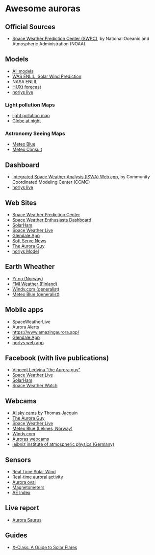 # Awesome auroras

## Official Sources

- [Space Weather Prediction Center (SWPC)](https://www.swpc.noaa.gov/), by National Oceanic and Atmospheric Administration (NOAA)

## Models

- [All models](https://ccmc.gsfc.nasa.gov/models/?statuses=Production&statuses=Result+Only)
- [WAS ENLIL, Solar Wind Prediction](https://www.swpc.noaa.gov/products/wsa-enlil-solar-wind-prediction)
- NASA ENLIL
- [HUXt forecast](https://research.reading.ac.uk/met-spate/huxt-forecast/)
- [norlys live](https://norlys.live/)

### Light pollution Maps

- [light pollution map](https://www.lightpollutionmap.info)
- [Globe at night](https://app.globeatnight.org/map)

### Astronomy Seeing Maps

- [Meteo Blue](https://www.meteoblue.com/en/meteo/outdoorsports/seeing/)
- [Meteo Consult](https://www.meteoconsult.fr/carte-meteo/carte-observation-satellite)

## Dashboard

- [Integrated Space Weather Analysis (ISWA) Web app](https://iswa.ccmc.gsfc.nasa.gov/IswaSystemWebApp/), by Community Coordinated Modeling Center (CCMC)
- [norlys live](https://norlys.live/dashboard)

## Web Sites

- [Space Weather Prediction Center](https://www.swpc.noaa.gov/)
- [Space Weather Enthusiasts Dashboard](https://www.swpc.noaa.gov/communities/space-weather-enthusiasts-dashboard)
- [SolarHam](https://solarham.com/)
- [Space Weather Live](https://www.spaceweatherlive.com/)
- [Glendale App](https://aurora-alerts.uk/)
- [Soft Serve News](https://cdn.softservenews.com/Aurora.htm)
- [The Aurora Guy](https://theauroraguy.com/)
- [norlys Model](https://norlys.live/)

## Earth Wheather

- [Yr.no (Norway)](https://www.yr.no/en)
- [FMI Weather (Finland)](https://en.ilmatieteenlaitos.fi/)
- [Windy.com (generalist)](https://www.windy.com/)
- [Meteo Blue (generalist)](https://www.meteoblue.com/en/weather/forecast/week)

## Mobile apps

- SpaceWeatherLive
- Aurora Alerts
- https://www.amazingaurora.app/
- [Glendale App](https://aurora-alerts.uk/)
- [norlys web app](https://norlys.live/)

## Facebook  (with live publications)

- [Vincent Ledvina "the Aurora guy"](https://www.facebook.com/vincentledvina)
- [Space Weather Live](https://www.facebook.com/SpaceWeatherLive)
- [SolarHam](https://www.facebook.com/SolarHam)
- [Space Weather Watch](https://www.facebook.com/spacewxwatch)

## Webcams

- [Allsky cams](https://www.thomasjacquin.com/allsky-map/) by Thomas Jacquin
- [The Aurora Guy](https://theauroraguy.com/pages/webcams)
- [Space Weather Live](https://www.spaceweatherlive.com/en/auroral-activity/webcams.html)
- [Meteo Blue (Leknes, Norway)](https://www.meteoblue.com/en/weather/webcams/leknes_norway_7626400)
- [Windy.com](https://www.windy.com/?67.748,25.299,8,p:cams)
- [Auroras webcams](https://pomeh.github.io/aurora-cams/)
- [leibniz institute of atmospheric physics (Germany)](https://www.iap-kborn.de/en/research/department-optical-soundings-and-sounding-rockets/instruments-and-models/nlc-cameras/overview/)

## Sensors

- [Real Time Solar Wind](https://www.swpc.noaa.gov/products/real-time-solar-wind)
- [Real-time auroral activity](https://www.spaceweatherlive.com/en/auroral-activity/real-time-auroral-activity.html)
- [Aurora oval](https://www.spaceweatherlive.com/en/auroral-activity/auroral-oval.html)
- [Magnetometers](https://www.spaceweatherlive.com/en/auroral-activity/magnetometers.html)
- [AE Index](http://wdc.kugi.kyoto-u.ac.jp/ae_realtime/presentmonth/index.html)

## Live report

- [Aurora Saurus](https://www.aurorasaurus.org/)

## Guides

- [X-Class: A Guide to Solar Flares](https://svs.gsfc.nasa.gov/10109/)
